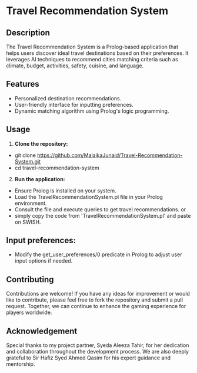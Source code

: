 # Travel Recommendation System

## Description
The Travel Recommendation System is a Prolog-based application that helps users discover ideal travel destinations based on their preferences. It leverages AI techniques to recommend cities matching criteria such as climate, budget, activities, safety, cuisine, and language.

## Features
- Personalized destination recommendations.
- User-friendly interface for inputting preferences.
- Dynamic matching algorithm using Prolog's logic programming.

## Usage
1. **Clone the repository:**
- git clone https://github.com/MalaikaJunaid/Travel-Recommendation-System.git
- cd travel-recommendation-system
2. **Run the application:**
- Ensure Prolog is installed on your system.
- Load the TravelRecommendationSystem.pl file in your Prolog environment.
- Consult the file and execute queries to get travel recommendations.
    or
- simply copy the code from 'TravelRecommendationSystem.pl' and paste on SWISH.

## Input preferences:
- Modify the get_user_preferences/0 predicate in Prolog to adjust user input options if needed.

## Contributing
Contributions are welcome! If you have any ideas for improvement or would like to contribute, please feel free to fork the repository and submit a pull request. Together, we can continue to enhance the gaming experience for players worldwide.

## Acknowledgement
Special thanks to my project partner, Syeda Aleeza Tahir, for her dedication and collaboration throughout the development process. We are also deeply grateful to Sir Hafiz Syed Ahmed Qasim for his expert guidance and mentorship.
